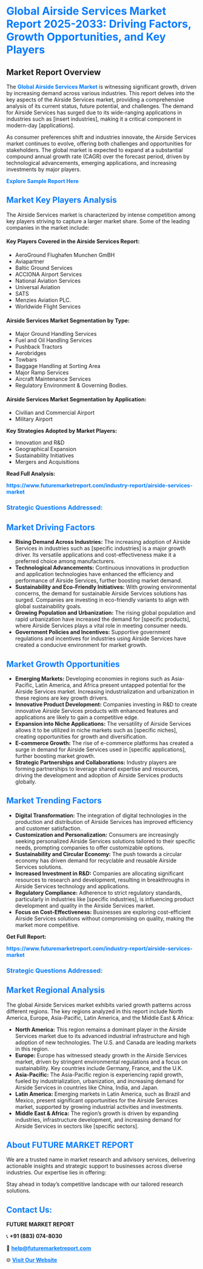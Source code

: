 <h1 style="color: #007BFF;">Global Airside Services Market Report 2025-2033: Driving Factors, Growth Opportunities, and Key Players</h1>

<section id="overview">
<h2>Market Report Overview</h2>
<p>The <a href="https://www.futuremarketreport.com/industry-report/airside-services-market" style="color: #007BFF; text-decoration: none;"><strong>Global Airside Services Market</strong></a> is witnessing significant growth, driven by increasing demand across various industries. This report delves into the key aspects of the Airside Services market, providing a comprehensive analysis of its current status, future potential, and challenges. The demand for Airside Services has surged due to its wide-ranging applications in industries such as [insert industries], making it a critical component in modern-day [applications].</p>
<p>As consumer preferences shift and industries innovate, the Airside Services market continues to evolve, offering both challenges and opportunities for stakeholders. The global market is expected to expand at a substantial compound annual growth rate (CAGR) over the forecast period, driven by technological advancements, emerging applications, and increasing investments by major players.</p>
</section>

<section id="overview">
<p><a href="https://www.futuremarketreport.com/request-sample/reportId=63123" style="color: #007BFF; text-decoration: none;"><strong>Explore Sample Report Here</strong></a></p>
</section>

<section id="key-players">
<h2 style="color: #007BFF;">Market Key Players Analysis</h2>
<p>The Airside Services market is characterized by intense competition among key players striving to capture a larger market share. Some of the leading companies in the market include:</p>
<h4>Key Players Covered in the Airside Services Report:</h4>
<ul><li>AeroGround Flughafen Munchen GmBH</li><li>Aviapartner</li><li>Baltic Ground Services</li><li>ACCIONA Airport Services</li><li>National Aviation Services</li><li>Universal Aviation</li><li>SATS</li><li>Menzies Aviation PLC.</li><li>Worldwide Flight Services</li></ul>
<h4>Airside Services Market Segmentation by Type:</h4>
<ul><li>Major Ground Handling Services</li><li>Fuel and Oil Handling Services</li><li>Pushback Tractors</li><li>Aerobridges</li><li>Towbars</li><li>Baggage Handling at Sorting Area</li><li>Major Ramp Services</li><li>Aircraft Maintenance Services</li><li>Regulatory Environment &amp; Governing Bodies.</li></ul>

<h4>Airside Services Market Segmentation by Application:</h4>
<ul><li>Civilian and Commercial Airport</li><li>Military Airport</li></ul>
<p><strong>Key Strategies Adopted by Market Players:</strong></p>
<ul>
<li>Innovation and R&D</li>
<li>Geographical Expansion</li>
<li>Sustainability Initiatives</li>
<li>Mergers and Acquisitions</li>
</ul>
</section>

<section>
<p><strong>Read Full Analysis: </strong></p><a href="https://www.futuremarketreport.com/industry-report/airside-services-market" style="color: #007BFF; text-decoration: none;"><strong>https://www.futuremarketreport.com/industry-report/airside-services-market</strong></a>
<h3 style="color: #007BFF;">Strategic Questions Addressed:</h3>
</section>

<section id="driving-factors">
<h2 style="color: #007BFF;">Market Driving Factors</h2>
<ul>
<li><strong>Rising Demand Across Industries:</strong> The increasing adoption of Airside Services in industries such as [specific industries] is a major growth driver. Its versatile applications and cost-effectiveness make it a preferred choice among manufacturers.</li>
<li><strong>Technological Advancements:</strong> Continuous innovations in production and application technologies have enhanced the efficiency and performance of Airside Services, further boosting market demand.</li>
<li><strong>Sustainability and Eco-Friendly Initiatives:</strong> With growing environmental concerns, the demand for sustainable Airside Services solutions has surged. Companies are investing in eco-friendly variants to align with global sustainability goals.</li>
<li><strong>Growing Population and Urbanization:</strong> The rising global population and rapid urbanization have increased the demand for [specific products], where Airside Services plays a vital role in meeting consumer needs.</li>
<li><strong>Government Policies and Incentives:</strong> Supportive government regulations and incentives for industries using Airside Services have created a conducive environment for market growth.</li>
</ul>
</section>

<section id="growth-opportunities">
<h2 style="color: #007BFF;">Market Growth Opportunities</h2>
<ul>
<li><strong>Emerging Markets:</strong> Developing economies in regions such as Asia-Pacific, Latin America, and Africa present untapped potential for the Airside Services market. Increasing industrialization and urbanization in these regions are key growth drivers.</li>
<li><strong>Innovative Product Development:</strong> Companies investing in R&D to create innovative Airside Services products with enhanced features and applications are likely to gain a competitive edge.</li>
<li><strong>Expansion into Niche Applications:</strong> The versatility of Airside Services allows it to be utilized in niche markets such as [specific niches], creating opportunities for growth and diversification.</li>
<li><strong>E-commerce Growth:</strong> The rise of e-commerce platforms has created a surge in demand for Airside Services used in [specific applications], further boosting market growth.</li>
<li><strong>Strategic Partnerships and Collaborations:</strong> Industry players are forming partnerships to leverage shared expertise and resources, driving the development and adoption of Airside Services products globally.</li>
</ul>
</section>

<section id="trending-factors">
<h2 style="color: #007BFF;">Market Trending Factors</h2>
<ul>
<li><strong>Digital Transformation:</strong> The integration of digital technologies in the production and distribution of Airside Services has improved efficiency and customer satisfaction.</li>
<li><strong>Customization and Personalization:</strong> Consumers are increasingly seeking personalized Airside Services solutions tailored to their specific needs, prompting companies to offer customizable options.</li>
<li><strong>Sustainability and Circular Economy:</strong> The push towards a circular economy has driven demand for recyclable and reusable Airside Services solutions.</li>
<li><strong>Increased Investment in R&D:</strong> Companies are allocating significant resources to research and development, resulting in breakthroughs in Airside Services technology and applications.</li>
<li><strong>Regulatory Compliance:</strong> Adherence to strict regulatory standards, particularly in industries like [specific industries], is influencing product development and quality in the Airside Services market.</li>
<li><strong>Focus on Cost-Effectiveness:</strong> Businesses are exploring cost-efficient Airside Services solutions without compromising on quality, making the market more competitive.</li>
</ul>
</section>

<section>
<p><strong>Get Full Report: </strong></p><a href="https://www.futuremarketreport.com/industry-report/airside-services-market" style="color: #007BFF; text-decoration: none;"><strong>https://www.futuremarketreport.com/industry-report/airside-services-market</strong></a>
<h3 style="color: #007BFF;">Strategic Questions Addressed:</h3>
</section>


<section id="regional-analysis">
<h2 style="color: #007BFF;">Market Regional Analysis</h2>
<p>The global Airside Services market exhibits varied growth patterns across different regions. The key regions analyzed in this report include North America, Europe, Asia-Pacific, Latin America, and the Middle East & Africa:</p>
<ul>
<li><strong>North America:</strong> This region remains a dominant player in the Airside Services market due to its advanced industrial infrastructure and high adoption of new technologies. The U.S. and Canada are leading markets in this region.</li>
<li><strong>Europe:</strong> Europe has witnessed steady growth in the Airside Services market, driven by stringent environmental regulations and a focus on sustainability. Key countries include Germany, France, and the U.K.</li>
<li><strong>Asia-Pacific:</strong> The Asia-Pacific region is experiencing rapid growth, fueled by industrialization, urbanization, and increasing demand for Airside Services in countries like China, India, and Japan.</li>
<li><strong>Latin America:</strong> Emerging markets in Latin America, such as Brazil and Mexico, present significant opportunities for the Airside Services market, supported by growing industrial activities and investments.</li>
<li><strong>Middle East & Africa:</strong> The region’s growth is driven by expanding industries, infrastructure development, and increasing demand for Airside Services in sectors like [specific sectors].</li>
</ul>
</section>

<footer>
<h2 style="color: #007BFF;">About FUTURE MARKET REPORT</h2>
<p>We are a trusted name in market research and advisory services, delivering actionable insights and strategic support to businesses across diverse industries. Our expertise lies in offering:</p>

<p>Stay ahead in today’s competitive landscape with our tailored research solutions.</p>

<h2 style="color: #007BFF;">Contact Us:</h2>
<p><strong>FUTURE MARKET REPORT</strong></p>
<p>📞 <strong>+91 (883) 074-8030</strong></p>
<p>📧 <strong><a href="mailto:help@futuremarketreport.com" style="color: #007BFF;">help@futuremarketreport.com</a></strong></p>
<p>🌐 <strong><a href="https://www.futuremarketreport.com/" style="color: #007BFF;">Visit Our Website</a></strong></p>
</footer>